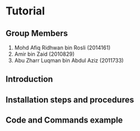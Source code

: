 # Tutorial

## Group Members

1. Mohd Afiq Ridhwan bin Rosli (2014161)
2. Amir bin Zaid (2010829)
3. Abu Zharr Luqman bin Abdul Aziz (2011733)

## Introduction


##  Installation steps and procedures



## Code and Commands example



